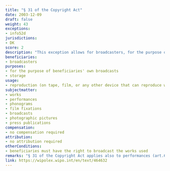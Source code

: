 ```yaml
---
title: "§ 31 of the Copyright Act"
date: 2003-12-09
draft: false
weight: 43
exceptions:
- info52d
jurisdictions:
- DK
score: 2
description: "This exception allows for broadcasters, for the purpose of their broadcasts, to record works on tape, film, or any other device that can reproduce them provided they have the right to broadcast the works in question. The Minister for Culture may lay down rules on the conditions to make such recordings and on their use and storage." 
beneficiaries:
- broadcasters
purposes: 
- for the purpose of beneficiaries' own broadcasts
- storage
usage:
- reproduction (on tape, film, or any other device that can reproduce works)
subjectmatter:
- works
- performances
- phonograms
- film fixations
- broadcasts
- photographic pictures
- press publications
compensation:
- no compensation required
attribution: 
- no attribution required
otherConditions: 
- beneficiaries must have the right to broadcast the works used
remarks: "§ 31 of the Copyright Act applies also to performances (art.65(6) of the CA); sound recordings (art.66(2) of the CA); film fixations (art.67(2) of the CA), broadcasts (§ 69(3) of the CA), photographic pictures (§70 (3) of the CA) and press publications (§ 69a(5) of the CA - added with the ammendment of 3 June 2021)."
link: https://wipolex.wipo.int/en/text/464632
---
```

